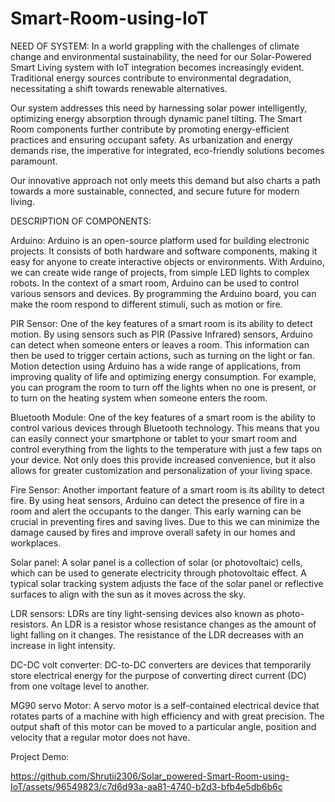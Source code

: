 # Smart-Room-using-IoT

NEED OF SYSTEM: 
In a world grappling with the challenges of climate change and environmental sustainability, the need for our Solar-Powered Smart Living system with IoT integration becomes increasingly evident. Traditional energy sources contribute to environmental degradation, necessitating a shift towards renewable alternatives.

Our system addresses this need by harnessing solar power intelligently, optimizing energy absorption through dynamic panel tilting. The Smart Room components further contribute by promoting energy-efficient practices and ensuring occupant safety. As urbanization and energy demands rise, the imperative for integrated, eco-friendly solutions becomes paramount. 

Our innovative approach not only meets this demand but also charts a path towards a more sustainable, connected, and secure future for modern living.

DESCRIPTION OF COMPONENTS:

Arduino:
Arduino is an open-source platform used for building electronic projects. It consists of both hardware and software components, making it easy for anyone to create interactive objects or environments. With Arduino, we can create wide range of projects, from simple LED lights to complex robots. In the context of a smart room, Arduino can be used to control various sensors and devices. By programming the Arduino board, you can make the room respond to different stimuli, such as motion or fire.

PIR Sensor:
One of the key features of a smart room is its ability to detect motion. By using sensors such as PIR (Passive Infrared) sensors, Arduino can detect when someone enters or leaves a room. This information can then be used to trigger certain actions, such as turning on the light or fan. Motion detection using Arduino has a wide range of applications, from improving quality of life and optimizing energy consumption. For example, you can program the room to turn off the lights when no one is present, or to turn on the heating system when someone enters the room.

Bluetooth Module:
One of the key features of a smart room is the ability to control various devices through Bluetooth technology. This means that you can easily connect your smartphone or tablet to your smart room and control everything from the lights to the temperature with just a few taps on your device. Not only does this provide increased convenience, but it also allows for greater customization and personalization of your living space.

Fire Sensor:
Another important feature of a smart room is its ability to detect fire. By using heat sensors, Arduino can detect the presence of fire in a room and alert the occupants to the danger. This early warning can be crucial in preventing fires and saving lives. Due to this we can minimize the damage caused by fires and improve overall safety in our homes and workplaces.

Solar panel:
A solar panel is a collection of solar (or photovoltaic) cells, which can be used to generate electricity through photovoltaic effect. A typical solar tracking system adjusts the face of the solar panel or reflective surfaces to align with the sun as it moves across the sky.

LDR sensors:
LDRs are tiny light-sensing devices also known as photo-resistors. An LDR is a resistor whose resistance changes as the amount of light falling on it changes. The resistance of the LDR decreases with an increase in light intensity. 

DC-DC volt converter:
DC-to-DC converters are devices that temporarily store electrical energy for the purpose of converting direct current (DC) from one voltage level to another.

MG90 servo Motor:
A servo motor is a self-contained electrical device that rotates parts of a machine with high efficiency and with great precision. The output shaft of this motor can be moved to a particular angle, position and velocity that a regular motor does not have.



Project Demo:


https://github.com/Shrutii2306/Solar_powered-Smart-Room-using-IoT/assets/96549823/c7d6d93a-aa81-4740-b2d3-bfb4e5db6b6c




